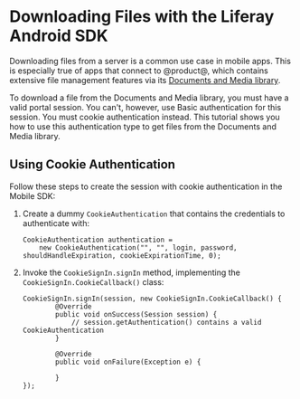 # Downloading Files with the Liferay Android SDK

Downloading files from a server is a common use case in mobile apps. This is 
especially true of apps that connect to @product@, which contains extensive file 
management features via its 
[Documents and Media library](/discover/portal/-/knowledge_base/7-0/managing-documents-and-media). 

To download a file from the Documents and Media library, you must have a valid 
portal session. You can't, however, use Basic authentication for this session. 
You must cookie authentication instead. This tutorial shows you how to use this 
authentication type to get files from the Documents and Media library. 

## Using Cookie Authentication

Follow these steps to create the session with cookie authentication in the 
Mobile SDK: 

1.  Create a dummy `CookieAuthentication` that contains the credentials to 
    authenticate with: 
    <!-- Why a "dummy" object? What do the other parameters mean? -->

        CookieAuthentication authentication =
            new CookieAuthentication("", "", login, password, shouldHandleExpiration, cookieExpirationTime, 0);

2.  Invoke the `CookieSignIn.signIn` method, implementing the 
    `CookieSignIn.CookieCallback()` class: 
    <!-- Where does the session come from? How do you create it? -->

        CookieSignIn.signIn(session, new CookieSignIn.CookieCallback() {
                @Override
                public void onSuccess(Session session) {
                    // session.getAuthentication() contains a valid CookieAuthentication
                }

                @Override
                public void onFailure(Exception e) {

                }
        });
